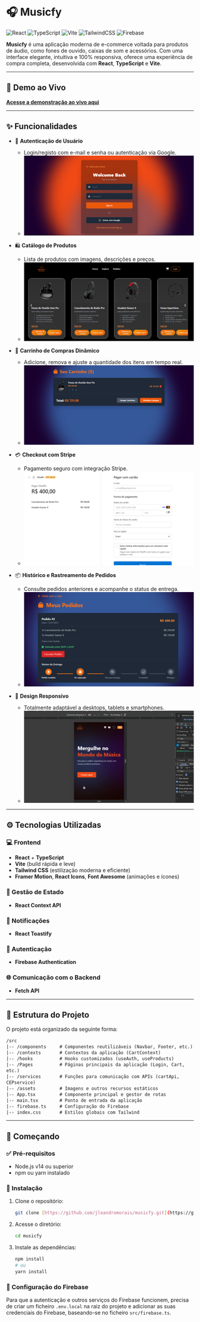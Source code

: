# 🎧 Musicfy

![React](https://img.shields.io/badge/react-%2320232a.svg?style=for-the-badge&logo=react&logoColor=%2361DAFB)
![TypeScript](https://img.shields.io/badge/typescript-%23007ACC.svg?style=for-the-badge&logo=typescript&logoColor=white)
![Vite](https://img.shields.io/badge/vite-%23646CFF.svg?style=for-the-badge&logo=vite&logoColor=white)
![TailwindCSS](https://img.shields.io/badge/tailwindcss-%2338B2AC.svg?style=for-the-badge&logo=tailwind-css&logoColor=white)
![Firebase](https://img.shields.io/badge/firebase-%23039BE5.svg?style=for-the-badge&logo=firebase&logoColor=white)

**Musicfy** é uma aplicação moderna de e-commerce voltada para produtos de áudio, como fones de ouvido, caixas de som e acessórios. Com uma interface elegante, intuitiva e 100% responsiva, oferece uma experiência de compra completa, desenvolvida com **React**, **TypeScript** e **Vite**.

---

## 🚀 Demo ao Vivo

**[Acesse a demonstração ao vivo aqui](URL_DA_SUA_DEMO)**

---

## ✨ Funcionalidades

- 🔐 **Autenticação de Usuário**
  - Login/registo com e-mail e senha ou autenticação via Google.
  - ![Tela de Login](img/Login.png)

- 🛍️ **Catálogo de Produtos**
  - Lista de produtos com imagens, descrições e preços.
  - ![Catálogo de Produtos](img/product.png)

- 🛒 **Carrinho de Compras Dinâmico**
  - Adicione, remova e ajuste a quantidade dos itens em tempo real.
  - ![Carrinho de Compras](img/cart.png)

- 💳 **Checkout com Stripe**
  - Pagamento seguro com integração Stripe.
  - ![Tela de Pagamento](img/stripe.png)

- 📦 **Histórico e Rastreamento de Pedidos**
  - Consulte pedidos anteriores e acompanhe o status de entrega.
  - ![Histórico de Pedidos](img/pedidos.png)

- 📱 **Design Responsivo**
  - Totalmente adaptável a desktops, tablets e smartphones.
  - ![Design Responsivo](img/Resposividade.png)

---

## ⚙️ Tecnologias Utilizadas

### 💻 Frontend
- **React** + **TypeScript**
- **Vite** (build rápida e leve)
- **Tailwind CSS** (estilização moderna e eficiente)
- **Framer Motion**, **React Icons**, **Font Awesome** (animações e ícones)

### 🔄 Gestão de Estado
- **React Context API**

### 🔔 Notificações
- **React Toastify**

### 🔐 Autenticação
- **Firebase Authentication**

### 🌐 Comunicação com o Backend
- **Fetch API**

---

## 📂 Estrutura do Projeto

O projeto está organizado da seguinte forma:

```
/src
|-- /components     # Componentes reutilizáveis (Navbar, Footer, etc.)
|-- /contexts       # Contextos da aplicação (CartContext)
|-- /hooks          # Hooks customizados (useAuth, useProducts)
|-- /Pages          # Páginas principais da aplicação (Login, Cart, etc.)
|-- /services       # Funções para comunicação com APIs (cartApi, CEPservice)
|-- /assets         # Imagens e outros recursos estáticos
|-- App.tsx         # Componente principal e gestor de rotas
|-- main.tsx        # Ponto de entrada da aplicação
|-- firebase.ts     # Configuração do Firebase
|-- index.css       # Estilos globais com Tailwind
```

---

## 🚀 Começando

### ✅ Pré-requisitos
- Node.js v14 ou superior
- npm ou yarn instalado

### 🔧 Instalação

1.  Clone o repositório:
    ```bash
    git clone [https://github.com/jleandromorais/musicfy.git](https://github.com/jleandromorais/musicfy.git)
    ```

2.  Acesse o diretório:
    ```bash
    cd musicfy
    ```

3.  Instale as dependências:
    ```bash
    npm install
    # ou
    yarn install
    ```

### 🔑 Configuração do Firebase

Para que a autenticação e outros serviços do Firebase funcionem, precisa de criar um ficheiro `.env.local` na raiz do projeto e adicionar as suas credenciais do Firebase, baseando-se no ficheiro `src/firebase.ts`.
